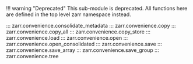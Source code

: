 !!! warning "Deprecated"
    This sub-module is deprecated. All functions here are defined in the top level zarr namespace instead.

::: zarr.convenience.consolidate_metadata
::: zarr.convenience.copy
::: zarr.convenience.copy_all
::: zarr.convenience.copy_store
::: zarr.convenience.load
::: zarr.convenience.open
::: zarr.convenience.open_consolidated
::: zarr.convenience.save
::: zarr.convenience.save_array
::: zarr.convenience.save_group
::: zarr.convenience.tree
